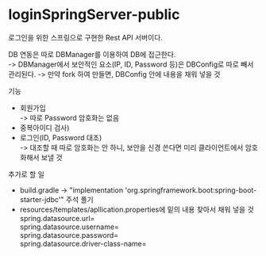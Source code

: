 # loginSpringServer-public

로그인을 위한 스프링으로 구현한 Rest API 서버이다.

DB 연동은 따로 DBManager를 이용하여 DB에 접근한다.  
  -> DBManager에서 보안적인 요소(IP, ID, Password 등)은 DBConfig로 따로 빼서 관리된다. -> 만약 fork 하여 만들면, DBConfig 안에 내용을 채워 넣을 것

기능
- 회원가입  
  -> 따로 Password 암호화는 없음
- 중복아이디 검사)
- 로그인(ID, Password 대조)  
  -> 대조할 때 따로 암호화는 안 하니, 보안을 신경 쓴다면 미리 클라이언트에서 암호화해서 보낼 것

추가로 할 일  
- build.gradle -> "implementation 'org.springframework.boot:spring-boot-starter-jdbc'" 주석 풀기
- resources/templates/apllication.properties에 밑의 내용 찾아서 채워 넣을 것  
spring.datasource.url=  
spring.datasource.username=  
spring.datasource.password=  
spring.datasource.driver-class-name=  
